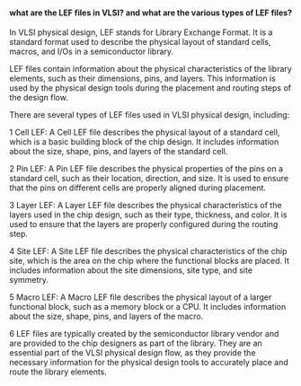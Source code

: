 #### what are the LEF files in VLSI? and what are the various types of LEF files?

In VLSI physical design, LEF stands for Library Exchange Format. It is a standard format used to describe the physical layout of standard cells, macros, and I/Os in a semiconductor library.

LEF files contain information about the physical characteristics of the library elements, such as their dimensions, pins, and layers. This information is used by the physical design tools during the placement and routing steps of the design flow.

There are several types of LEF files used in VLSI physical design, including:

1 Cell LEF: A Cell LEF file describes the physical layout of a standard cell, which is a basic building block of the chip design. It includes information about the size, shape, pins, and layers of the standard cell.

2 Pin LEF: A Pin LEF file describes the physical properties of the pins on a standard cell, such as their location, direction, and size. It is used to ensure that the pins on different cells are properly aligned during placement.

3 Layer LEF: A Layer LEF file describes the physical characteristics of the layers used in the chip design, such as their type, thickness, and color. It is used to ensure that the layers are properly configured during the routing step.

4 Site LEF: A Site LEF file describes the physical characteristics of the chip site, which is the area on the chip where the functional blocks are placed. It includes information about the site dimensions, site type, and site symmetry.

5 Macro LEF: A Macro LEF file describes the physical layout of a larger functional block, such as a memory block or a CPU. It includes information about the size, shape, pins, and layers of the macro.

6 LEF files are typically created by the semiconductor library vendor and are provided to the chip designers as part of the library. They are an essential part of the VLSI physical design flow, as they provide the necessary information for the physical design tools to accurately place and route the library elements.
